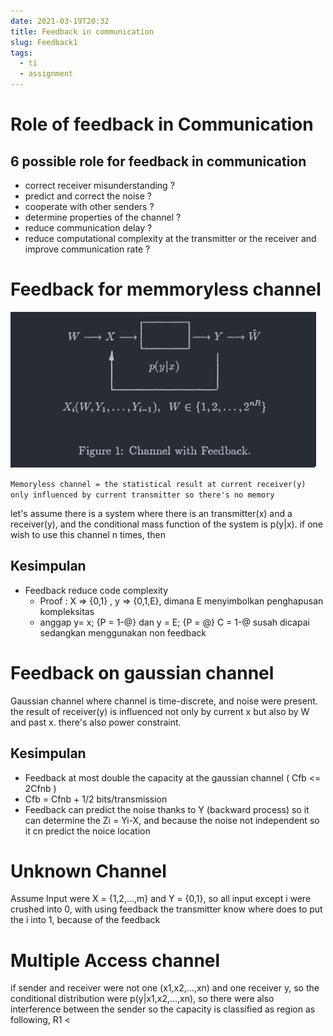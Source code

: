 ```yaml
---
date: 2021-03-19T20:32
title: Feedback in communication
slug: Feedback1
tags:
  - ti
  - assignment
---
```


# Role of feedback in Communication

## 6 possible role for feedback in communication

- correct receiver misunderstanding ?
- predict and correct the noise ? 
- cooperate with other senders ?
- determine properties of the channel ?
- reduce communication delay ? 
- reduce computational complexity at the transmitter or the receiver and improve communication rate ? 

# Feedback for memmoryless channel

![feedback](static/1617509790.png)

``
Memoryless channel = the statistical result at current receiver(y) only influenced by current transmitter so there's no memory
``

let's assume there is a system where there is an transmitter(x) and a receiver(y), and the conditional mass function of the system is p(y|x). if one wish
to use this channel n times, then 

## Kesimpulan

- Feedback reduce code complexity
  - Proof : X => {0,1} , y => {0,1,E}, dimana E menyimbolkan penghapusan kompleksitas
  - anggap y= x; {P = 1-@} dan y = E; {P = @} C = 1-@ susah dicapai sedangkan menggunakan non feedback

# Feedback on gaussian channel

Gaussian channel where channel is time-discrete, and noise were present. the result of receiver(y) is influenced not only by current x but also by W and 
past x. there's also power constraint.

## Kesimpulan

- Feedback at most double the capacity at the gaussian channel ( Cfb <= 2Cfnb )
- Cfb = Cfnb + 1/2 bits/transmission
- Feedback can predict the noise thanks to Y (backward process) so it can determine the Zi = Yi-X, and because the noise not independent so it cn predict the noice location  

# Unknown Channel

Assume Input were X = {1,2,...,m} and Y = {0,1}, so all input except i were crushed into 0, with using feedback the transmitter know where does to put the i into 1, because of the feedback 

# Multiple Access channel

if sender and receiver were not one (x1,x2,...,xn) and one receiver y, so the conditional distribution were p(y|x1,x2,...,xn), so there were also interference between the sender
so the capacity is classified as region as following, 
R1 <
